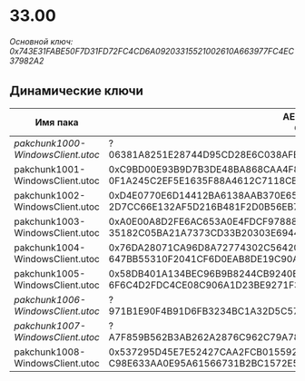 # 33.00

###### Основной ключ: 0x743E31FABE50F7D31FD72FC4CD6A09203315521002610A663977FC4EC37982A2

## Динамические ключи

| Имя пака                          | AES Ключ</br>GUID                                                                                       | HiRes Текстуры |
|-----------------------------------|---------------------------------------------------------------------------------------------------------|----------------|
| *pakchunk1000-WindowsClient.utoc* | ?</br>06381A8251E28744D95CD28E6C038AFB                                                                  | ✔️             |
| pakchunk1001-WindowsClient.utoc   | 0xC9BD00E93B9D7B3DE48BA868CAA4F891442723F019E5244135E54EC6C92F16D3</br>0F1A245C2EF5E1635F88A4612C7118CB | ✔️             |
| pakchunk1002-WindowsClient.utoc   | 0xD4E0770E6D14412BA6138AAB370E65A535A0C756E312A385137FACDD7A3856EE</br>2D7CC66E132AF5D216B481F2D0B56EB7 | ❌             |
| pakchunk1003-WindowsClient.utoc   | 0xA0E00A8D2FE6AC653A0E4FDCF9788872CFB182FAB223CCE6B7EA674795663E65</br>35182C05BA21A7373CD33B20303E6944 | ✔️             |
| pakchunk1004-WindowsClient.utoc   | 0x76DA28071CA96D8A72774302C564209C3A16F114839C07DD61135093975A0A4F</br>647BB55310F2041CF6D0EAB8DE19C90A | ❌             |
| pakchunk1005-WindowsClient.utoc   | 0x58DB401A134BEC96B9B8244CB9240EEF84D5EEF33091B48C49E5F213F0A63B2C</br>6F6C4D2FDC4CE08C906A1D23BE9271F3 | ❌             |
| *pakchunk1006-WindowsClient.utoc* | ?</br>971B1E90F4B91D6FB3234BC1A32D5C57                                                                  | ❌             |
| *pakchunk1007-WindowsClient.utoc* | ?</br>A7F859B562B3AB262A2876C962C79A78                                                                  | ❌             |
| pakchunk1008-WindowsClient.utoc   | 0x537295D45E7E52427CAA2FCB0155922C3E2DB285517B3C59A2764F454FA8240F</br>C98E633AA0E95A61566731B2BC1572E5 | ✔️             |